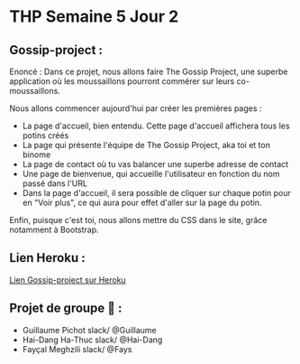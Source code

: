 # THP Semaine 5 Jour 2

## Gossip-project : 

Enoncé : Dans ce projet, nous allons faire The Gossip Project, une superbe application où les moussaillons pourront commérer sur leurs co-moussaillons. 

Nous allons commencer aujourd'hui par créer les premières pages :

* La page d'accueil, bien entendu. Cette page d'accueil affichera tous les potins créés
* La page qui présente l'équipe de The Gossip Project, aka toi et ton binome
* La page de contact où tu vas balancer une superbe adresse de contact
* Une page de bienvenue, qui accueille l'utilisateur en fonction du nom passé dans l'URL
* Dans la page d'accueil, il sera possible de cliquer sur chaque potin pour en "Voir plus", ce qui aura pour effet d'aller sur la page du potin.

Enfin, puisque c'est toi, nous allons mettre du CSS dans le site, grâce notamment à Bootstrap.

## Lien Heroku :
[Lien Gossip-project sur Heroku](https://s5j1-gossip.herokuapp.com/)

## Projet de groupe :tea: :

* Guillaume Pichot   slack/  @Guillaume
* Hai-Dang Ha-Thuc  slack/  @Hai-Dang 
* Fayçal Meghzili   slack/  @Fays  